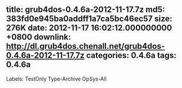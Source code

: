 title: grub4dos-0.4.6a-2012-11-17.7z
md5: 383fd0e945ba0addff1a7ca5bc46ec57
size: 276K
date: 2012-11-17 16:02:12.000000000 +0800
downlink: http://dl.grub4dos.chenall.net/grub4dos-0.4.6a-2012-11-17.7z
categories: 0.4.6a
tags: 0.4.6a
---

Labels: 
 TestOnly
 Type-Archive
 OpSys-All